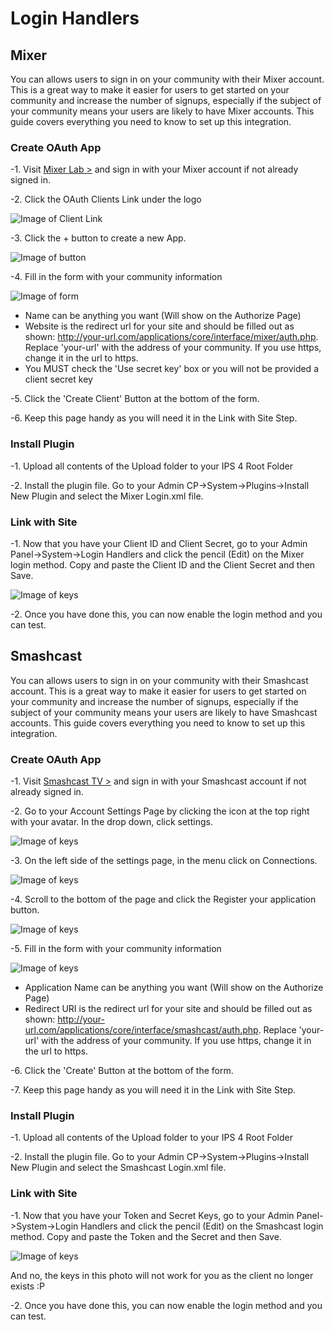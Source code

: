 Login Handlers
=======

Mixer
---------------

You can allows users to sign in on your community with their Mixer account. This is a great way to make it easier for users to get started on your community and increase the number of signups, especially if the subject of your community means your users are likely to have Mixer accounts. This guide covers everything you need to know to set up this integration.

### Create OAuth App

-1. Visit [Mixer Lab >](https://mixer.com/lab) and sign in with your Mixer account if not already signed in.

-2. Click the OAuth Clients Link under the logo

![Image of Client Link](https://i.imgur.com/Vy0mnsz.png)

-3. Click the + button to create a new App.

![Image of button](https://i.imgur.com/p5XQqbS.png)

-4. Fill in the form with your community information

![Image of form](https://i.imgur.com/Q2de3c8.png)

- Name can be anything you want (Will show on the Authorize Page)
- Website is the redirect url for your site and should be filled out as shown: http://your-url.com/applications/core/interface/mixer/auth.php. Replace 'your-url' with the address of your community. If you use https, change it in the url to https.
- You MUST check the 'Use secret key' box or you will not be provided a client secret key

-5. Click the 'Create Client' Button at the bottom of the form.

-6. Keep this page handy as you will need it in the Link with Site Step.

### Install Plugin

-1. Upload all contents of the Upload folder to your IPS 4 Root Folder

-2. Install the plugin file. Go to your Admin CP->System->Plugins->Install New Plugin and select the Mixer Login.xml file.

### Link with Site

-1. Now that you have your Client ID and Client Secret, go to your Admin Panel->System->Login Handlers and click the pencil (Edit) on the Mixer login method. Copy and paste the Client ID and the Client Secret and then Save.

![Image of keys](https://i.imgur.com/1XxDvKu.png)

-2. Once you have done this, you can now enable the login method and you can test. 

Smashcast
---------------

You can allows users to sign in on your community with their Smashcast account. This is a great way to make it easier for users to get started on your community and increase the number of signups, especially if the subject of your community means your users are likely to have Smashcast accounts. This guide covers everything you need to know to set up this integration.

### Create OAuth App

-1. Visit [Smashcast TV >](https://smashcast.tv) and sign in with your Smashcast account if not already signed in.

-2. Go to your Account Settings Page by clicking the icon at the top right with your avatar. In the drop down, click settings.

![Image of keys](http://i.imgur.com/gabpgK1.png)

-3. On the left side of the settings page, in the menu click on Connections.

![Image of keys](http://i.imgur.com/RjyfEtc.png)

-4. Scroll to the bottom of the page and click the Register your application button.

![Image of keys](http://i.imgur.com/v6erMWt.png)

-5. Fill in the form with your community information

![Image of keys](http://i.imgur.com/ibp1HG5.png)

- Application Name can be anything you want (Will show on the Authorize Page)
- Redirect URI is the redirect url for your site and should be filled out as shown: http://your-url.com/applications/core/interface/smashcast/auth.php. Replace 'your-url' with the address of your community. If you use https, change it in the url to https.

-6. Click the 'Create' Button at the bottom of the form.

-7. Keep this page handy as you will need it in the Link with Site Step.

### Install Plugin

-1. Upload all contents of the Upload folder to your IPS 4 Root Folder

-2. Install the plugin file. Go to your Admin CP->System->Plugins->Install New Plugin and select the Smashcast Login.xml file.

### Link with Site

-1. Now that you have your Token and Secret Keys, go to your Admin Panel->System->Login Handlers and click the pencil (Edit) on the Smashcast login method. Copy and paste the Token and the Secret and then Save.

![Image of keys](http://i.imgur.com/p9inmOh.png)

And no, the keys in this photo will not work for you as the client no longer exists :P

-2. Once you have done this, you can now enable the login method and you can test. 
